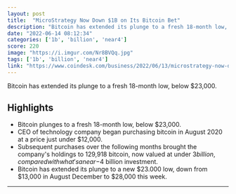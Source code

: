 ```yaml
---
layout: post
title:  "MicroStrategy Now Down $1B on Its Bitcoin Bet"
description: "Bitcoin has extended its plunge to a fresh 18-month low, below $23,000."
date: "2022-06-14 08:12:34"
categories: ['1b', 'billion', 'near4']
score: 220
image: "https://i.imgur.com/Nr8BVQq.jpg"
tags: ['1b', 'billion', 'near4']
link: "https://www.coindesk.com/business/2022/06/13/microstrategy-now-down-1b-on-its-bitcoin-bet/"
---
```


Bitcoin has extended its plunge to a fresh 18-month low, below $23,000.

## Highlights

- Bitcoin plunges to a fresh 18-month low, below $23,000.
- CEO of technology company began purchasing bitcoin in August 2020 at a price just under $12,000.
- Subsequent purchases over the following months brought the company's holdings to 129,918 bitcoin, now valued at under $3 billion, compared with what's a near-$4 billion investment.
- Bitcoin has extended its plunge to a new $23.000 low, down from $13,000 in August December to $28,000 this week.

---

